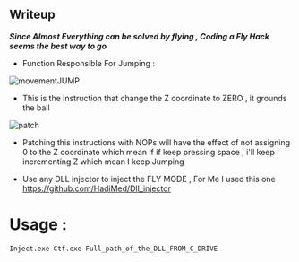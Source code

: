 ## Writeup

***Since Almost Everything can be solved by flying , Coding a Fly Hack seems the best way to go***

- Function Responsible For Jumping : 

![movementJUMP](https://user-images.githubusercontent.com/57273771/156937256-aab947b0-bbe3-4a83-958d-14383fc52d7e.PNG)

- This is the instruction that change the Z coordinate to ZERO , it grounds the ball 

![patch](https://user-images.githubusercontent.com/57273771/156937280-5798e906-3cbb-441a-8010-666a30303911.PNG)

- Patching this instructions with NOPs will have the effect of not assigning 0 to the Z coordinate which mean if if keep pressing space ,
i'll keep  incrementing Z which mean I keep Jumping <br/>

- Use any DLL injector to inject the FLY MODE  , For Me I used this one  https://github.com/HadiMed/Dll_injector

# Usage :
  ```Inject.exe Ctf.exe Full_path_of_the_DLL_FROM_C_DRIVE```
